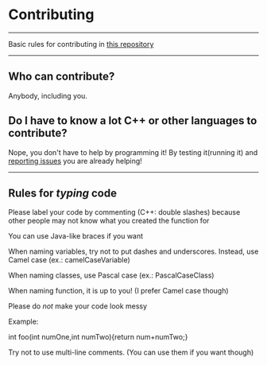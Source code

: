 # Contributing


---


Basic rules for contributing in [this repository](https://github.com/Totoro700/BotFlip)


---


## Who can contribute?


Anybody, including you.


## Do I have to know a lot C++ or other languages to contribute?


Nope, you don't have to help by programming it! By testing it(running it) and [reporting issues](https://github.com/Totoro700/BotFlip/issues/new) you are already helping!


---

## Rules for _typing_ code


Please label your code by commenting (C++: double slashes) because other people may not know what you created the function for

You can use Java-like braces if you want

When naming variables, try not to put dashes and underscores. Instead, use Camel case (ex.: camelCaseVariable)

When naming classes, use Pascal case (ex.: PascalCaseClass)

When naming function, it is up to you! (I prefer Camel case though)

Please do _not_ make your code look messy

Example:

int foo(int numOne,int numTwo){return num+numTwo;}

Try not to use multi-line comments. (You can use them if you want though)
